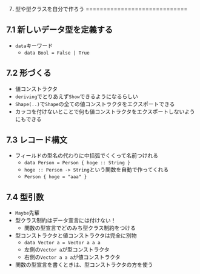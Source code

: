 7. 型や型クラスを自分で作ろう
=============================

## 7.1 新しいデータ型を定義する
- `data`キーワード
    - `data Bool = False | True`

## 7.2 形づくる
- 値コンストラクタ
- `deriving`でとりあえず`Show`できるようになるらしい
- `Shape(..)`で`Shape`の全ての値コンストラクタをエクスポートできる
- カッコを付けないとことで何も値コンストラクタをエクスポートしないようにもできる

## 7.3 レコード構文
- フィールドの型名の代わりに中括弧でくくって名前つけれる
    - `data Person = Person { hoge :: String }`
    - `hoge :: Person -> String`という関数を自動で作ってくれる
    - `Person { hoge = "aaa" }`

## 7.4 型引数
- `Maybe`先輩
- 型クラス制約はデータ宣言には付けない！
    - 関数の型宣言でどのみち型クラス制約をつける
- 型コンストラクタと値コンストラクタは完全に別物
    - `data Vector a = Vector a a a`
    - 左側の`Vector a`が型コンストラクタ
    - 右側の`Vector a a a`が値コンストラクタ
- 関数の型宣言を書くときは、型コンストラクタの方を使う




